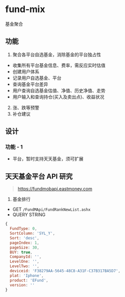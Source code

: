 # fund-mix
基金聚合

## 功能
1. 聚合各平台自选基金，消除基金的平台独占性
* 收集所有平台基金信息、费率，需反应实时估值
* 创建用户体系
* 记录用户自选基金、平台
* 查询基金平台差异
* 用户查询自选基金估值、净值、历史净值、走势
* 用户输入和查询持仓(买入及卖出点)、收益状况
2. 涨、跌等预警
3. 补仓建议

## 设计

### 功能 - 1
* 平台，暂时支持天天基金，须可扩展

## 天天基金平台 API 研究
> https://fundmobapi.eastmoney.com

1. 基金排行

- GET `/FundMApi/FundRankNewList.ashx`
- QUERY STRING
```js
{
  FundType: 0,
  SortColumn: 'SYL_Y',
  Sort: 'desc',
  pageIndex: 1,
  pageSize: 30,
  BUY: true,
  CompanyId: '',
  LevelOne: '',
  LevelTwo: '',
  deviceid: 'F38279AA-5645-48C8-A31F-C37B317BA5D7',
  plat: 'Iphone',
  product: 'EFund',
  version: ''
}
```